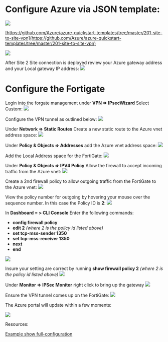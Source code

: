 **Configure Azure via JSON template:**
=============

[![](https://github.com/Azure/Azure-vpn-config-samples/blob/master/Fortinet/Images/Deploy.jpg?raw=true)](https://portal.azure.com/#create/Microsoft.Template/uri/https%3A%2F%2Fraw.githubusercontent.com%2FAzure%2Fazure-quickstart-templates%2Fmaster%2F201-site-to-site-vpn%2Fazuredeploy.json)

[https://github.com/Azure/azure-quickstart-templates/tree/master/201-site-to-site-vpn](https://github.com/Azure/azure-quickstart-templates/tree/master/201-site-to-site-vpn)

![](https://github.com/Azure/Azure-vpn-config-samples/blob/master/Fortinet/Images/S2S_JASON.jpg?raw=true)

After Site 2 Site connection is deployed review your Azure gateway address and your Local gateway IP address:
![](https://github.com/Azure/Azure-vpn-config-samples/blob/master/Fortinet/Images/Azure_GW.jpg?raw=true)

**Configure the Fortigate**
=============
Login into the forgate management under **VPN => IPsecWizard** Select Custom:
![](https://github.com/Azure/Azure-vpn-config-samples/blob/master/Fortinet/Images/Fortigate_custom.jpg?raw=true)

Configure the VPN tunnel as outlined below:
![](https://github.com/Azure/Azure-vpn-config-samples/blob/master/Fortinet/Images/NewVPNTunnel.jpg?raw=true)

Under **Network => Static Routes** Create a new static route to the Azure vnet address space:
![](https://github.com/Azure/Azure-vpn-config-samples/blob/master/Fortinet/Images/FortigateRoute.jpg?raw=true)

Under **Policy & Objects => Addresses** add the Azure vnet address space:
![](https://github.com/Azure/Azure-vpn-config-samples/blob/master/Fortinet/Images/Fortigate_azure_address.jpg?raw=true)

Add the Local Address space for the FortiGate:
![](https://github.com/Azure/Azure-vpn-config-samples/blob/master/Fortinet/Images/Fortigate_local_address.jpg?raw=true)

Under **Policy & Objects => IPV4 Policy** Allow the firewall to accept incoming traffic from the Azure vnet:
![](https://github.com/Azure/Azure-vpn-config-samples/blob/master/Fortinet/Images/incomingpolicy.jpg?raw=true)

Create a 2nd firewall policy to allow outgoing traffic from the FortiGate to the Azure vnet:
![](https://github.com/Azure/Azure-vpn-config-samples/blob/master/Fortinet/Images/outgoingpolicy.jpg?raw=true)

View the policy number for outgoing by hovering your mouse over the sequence number. In this case the Policy ID is **2**:
![](https://github.com/Azure/Azure-vpn-config-samples/blob/master/Fortinet/Images/sequuencenumber.jpg?raw=true)

In **Dashboard = > CLI Console** 
Enter the following commands:

- **config firewall policy** 
- **edit 2** *(where 2 is the policy id listed above)*
- **set tcp-mss-sender 1350**
- **set tcp-mss-receiver  1350**
- **next** 
- **end**

![](https://github.com/Azure/Azure-vpn-config-samples/blob/master/Fortinet/Images/Cli_console.jpg?raw=true)

Insure your setting are correct by running **show firewall policy 2** *(where 2 is the policy id listed above)*
![](https://github.com/Azure/Azure-vpn-config-samples/blob/master/Fortinet/Images/showfirewallpolicy.jpg?raw=true)

Under **Monitor => IPSec Monitor** right click to bring up the gateway
![](https://github.com/Azure/Azure-vpn-config-samples/blob/master/Fortinet/Images/IPSecMontor.jpg?raw=true)

Ensure the VPN tunnel comes up on the FortiGate:
![](https://github.com/Azure/Azure-vpn-config-samples/blob/master/Fortinet/Images/VPNUP.jpg?raw=true)

The Azure portal will update within a few moments:

![](https://github.com/Azure/Azure-vpn-config-samples/blob/master/Fortinet/Images/AzureUP.jpg?raw=true)

Resources:

[Example show full-configuration](https://github.com/Azure/Azure-vpn-config-samples/blob/master/Fortinet/Current/fortigate_show%20full-configuration.txt)

 







 


